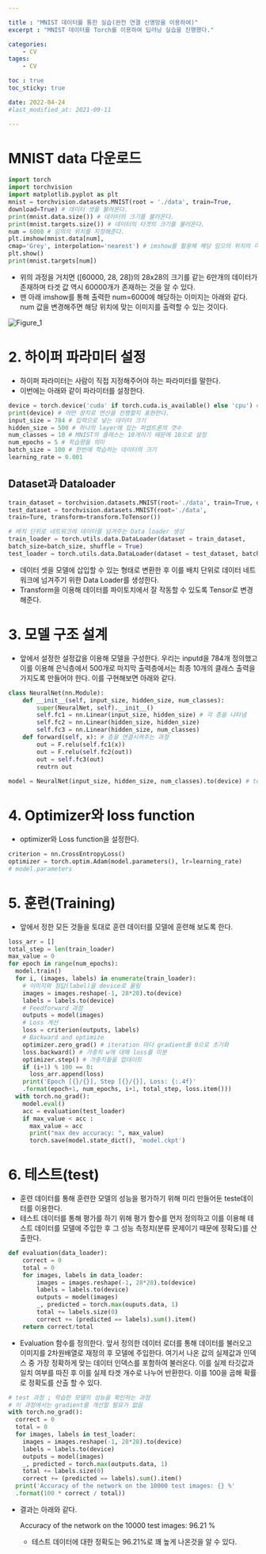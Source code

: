 ```yaml
---

title : "MNIST 데이터를 통한 실습(완전 연결 신명망을 이용하여)"
excerpt : "MNIST 데이터를 Torch를 이용하여 딥러닝 실습을 진행했다."

categories:
    - CV
tages:
    - CV

toc : true
toc_sticky: true

date: 2022-04-24
#last_modified_at: 2021-09-11

---
```


# MNIST data 다운로드



```python
import torch
import torchvision
import matplotlib.pyplot as plt
mnist = torchvision.datasets.MNIST(root = './data', train=True,
download=True) # 데이터 셋을 불러온다.
print(mnist.data.size()) # 데이터의 크기를 불러온다.
print(mnist.targets.size()) # 데이터의 타겟의 크기를 불러온다.
num = 6000 # 임의의 위치를 지정해준다.
plt.imshow(mnist.data[num],
cmap='Grey', interpolation='nearest') # imshow를 활용해 해당 임으의 위치의 이미지를 보여준다.
plt.show()
print(mnist.targets[num])
```

-  위의 과정을 거치면 ([60000, 28, 28])의 28x28의 크기를 같는 6만개의 데이터가 존재하며 타겟 값 역시 60000개가 존재하는 것을 알 수 있다.
- 맨 아래 imshow를 통해 출력한 num=6000에 해당하는 이미지는 아래와 같다. num 값을 변경해주면 해당 위치에 맞는 이미지를 출력할 수 있는 것이다.

![Figure_1](https://user-images.githubusercontent.com/37393115/164976851-c632c3dc-e3f4-4859-8bc2-63892791849b.png)

# 2. 하이퍼 파라미터 설정

- 하이퍼 파라미터는 사람이 직접 지정해주어야 하는 파라미터를 말한다. 
- 이번에는 아래와 같이 파라미터를 설정한다.

```python
device = torch.device('cuda' if torch.cuda.is_available() else 'cpu') # cuda를 기본 연산으로 사용하나 없을 경우 cpu로 연산한다.
print(device) # 어떤 장치로 연산을 진행할지 표현한다.
input_size = 784 # 입력으로 넣는 데이터 크기
hidden_size = 500 # 하나의 layer에 있는 퍼셉트론의 갯수
num_classes = 10 # MNIST의 클래스는 10개이기 때문에 10으로 설정
num_epochs = 5 # 학습량을 의미
batch_size = 100 # 한번에 학습하는 데이터의 크기
learning_rate = 0.001
```

## Dataset과 Dataloader

```python
train_dataset = torchvision.datasets.MNIST(root='./data', train=True, download=True, transform=transform.ToTensor())
test_dataset = torchvision.datasets.MNIST(root='./data',
train=Ture, transform=transform.ToTensor())

# 배치 단위로 네트워크에 데이터를 넘겨주는 Data loader 생성
train_loader = torch.utils.data.DataLoader(dataset = train_dataset,
batch_size=batch_size, shuffle = True)
test_loader = torch.utils.data.DataLoader(dataset = test_dataset, batch_size = batch_size, shuffle=False)
```

- 데이터 셋을 모델에 삽입할 수 있는 형태로 변환한 후 이를 배치 단위로 데이터 네트워크에 넘겨주기 위한 Data Loader를 생성한다.
- Transform을 이용해 데이터를 파이토치에서 잘 작동할 수 있도록 Tensor로 변경해준다.

# 3. 모델 구조 설계

- 앞에서 설정한 설정값을 이용해 모델을 구성한다. 우리는 inputd을 784개 정의했고 이를 이용해 은닉층에서 500개로 마지막 출력층에서는 최종 10개의 클래스 출력을 가지도록 만들어야 한다. 이를 구현해보면 아래와 같다.

```python
class NeuralNet(nn.Module):
	def __init__(self, input_size, hidden_size, num_classes):
		super(NeuralNet, self).__init__()
		self.fc1 = nn.Linear(input_size, hidden_size) # 각 층을 나타냄
		self.fc2 = nn.Linear(hidden_size, hidden_size)
		self.fc3 = nn.Linear(hidden_size, num_classes)
	def forward(self, x): # 층을 연결시켜주는 과정
		out = F.relu(self.fc1(x))
		out = F.relu(self.fc2(out))
		out = self.fc3(out)
		reutrn out
		
model = NeuralNet(input_size, hidden_size, num_classes).to(device) # to(device) 모델을 지정한 device로 올림
```

# 4. Optimizer와 loss function

- optimizer와 Loss function을 설정한다.

```python
criterion = nn.CrossEntropyLoss()
optimizer = torch.optim.Adam(model.parameters(), lr=learning_rate)
# model.parameters
```

# 5. 훈련(Training)

- 앞에서 정한 모든 것들을 토대로 훈련 데이터를 모델에 훈련해 보도록 한다.

```python
loss_arr = []
total_step = len(train_loader)
max_value = 0
for epoch in range(num_epochs):
  model.train()
  for i, (images, labels) in enumerate(train_loader):
    # 이미지와 정답(label)을 device로 올림
    images = images.reshape(-1, 28*28).to(device) 
    labels = labels.to(device)
    # Feedforward 과정
    outputs = model(images)
    # Loss 계산
    loss = criterion(outputs, labels)
    # Backward and optimize
    optimizer.zero_grad() # iteration 마다 gradient를 0으로 초기화
    loss.backward() # 가중치 w에 대해 loss를 미분
    optimizer.step() # 가중치들을 업데이트
    if (i+1) % 100 == 0:
      loss_arr.append(loss)
    print('Epoch [{}/{}], Step [{}/{}], Loss: {:.4f}'
    .format(epoch+1, num_epochs, i+1, total_step, loss.item()))
  with torch.no_grad():
    model.eval()
    acc = evaluation(test_loader)
    if max_value < acc :
      max_value = acc
      print("max dev accuracy: ", max_value)
      torch.save(model.state_dict(), 'model.ckpt')
```

# 6. 테스트(test)

- 훈련 데이터를 통해 훈련한 모델의 성능을 평가하기 위해 미리 만들어둔 teste데이터를 이용한다.
- 테스트 데이터를 통해 평가를 하기 위해 평가 함수를 먼저 정의하고 이를 이용해 테스트 데이터를 모델에 주입한 후 그 성능 측정치(분류 문제이기 때문에 정확도)를 산출한다.

```python
def evaluation(data_loader):
	correct = 0
	total = 0
	for images, labels in data_loader:
		images = images.reshape(-1, 28*28).to(device)
		labels = labels.to(device)
		outputs = model(images)
		_, predicted = torch.max(ouputs.data, 1)
		total += labels.size(0)
		correct += (predicted == labels).sum().item()
	return correct/total
```

- Evaluation 함수를 정의한다. 앞서 정의한 데이터 로더를 통해 데이터를 불러오고 이미지를 2차원배열로 재정의 후 모델에 주입한다. 여기서 나온 값의 실제값과 인덱스 중 가장 정확하게 맞는 데이터 인덱스를 포함하여 불러온다. 이를 실제 타깃값과 일치 여부를 따진 후 이를 실제 타겟 개수로 나누어 반환한다. 이를 100을 곱해 확률로 정확도를 산출 할 수 있다.

```python
# test 과정 ; 학습한 모델의 성능을 확인하는 과정
# 이 과정에서는 gradient를 개선할 필요가 없음
with torch.no_grad():
  correct = 0
  total = 0
  for images, labels in test_loader:
    images = images.reshape(-1, 28*28).to(device)
    labels = labels.to(device)
    outputs = model(images)
    _, predicted = torch.max(outputs.data, 1)
    total += labels.size(0)
    correct += (predicted == labels).sum().item()
  print('Accuracy of the network on the 10000 test images: {} %'
  .format(100 * correct / total))
```

- 결과는 아래와 같다.

  Accuracy of the network on the 10000 test images: 96.21 %

  - 테스트 데이터에 대한 정확도는 96.21%로 꽤 높게 나온것을 알 수 있다.

  
